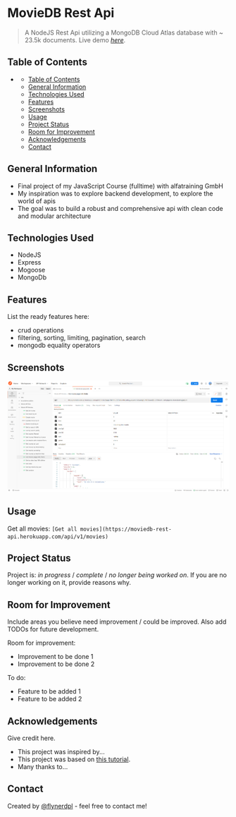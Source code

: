 # MovieDB Rest Api
> A NodeJS Rest Api utilizing a MongoDB Cloud Atlas database with ~ 23.5k documents.
> Live demo [_here_](https://moviedb-rest-api.herokuapp.com/api/v1/movies). 

## Table of Contents
- [](#)
  - [Table of Contents](#table-of-contents)
  - [General Information](#general-information)
  - [Technologies Used](#technologies-used)
  - [Features](#features)
  - [Screenshots](#screenshots)
  <!-- - [Setup](#setup) -->
  - [Usage](#usage)
  - [Project Status](#project-status)
  - [Room for Improvement](#room-for-improvement)
  - [Acknowledgements](#acknowledgements)
  - [Contact](#contact)
<!-- * [License](#license) -->


## General Information
- Final project of my JavaScript Course (fulltime) with alfatraining GmbH
- My inspiration was to explore backend development, to explore the world of apis
- The goal was to build a robust and comprehensive api with clean code and modular architecture



## Technologies Used
- NodeJS
- Express
- Mogoose
- MongoDb


## Features
List the ready features here:
- crud operations
- filtering, sorting, limiting, pagination, search
- mongodb equality operators


## Screenshots
![Example screenshot](./api_overview.jpg)
<!-- If you have screenshots you'd like to share, include them here. -->


<!-- ## Setup
What are the project requirements/dependencies? Where are they listed? A requirements.txt or a Pipfile.lock file perhaps? Where is it located?

Proceed to describe how to install / setup one's local environment / get started with the project. -->


## Usage
<!-- How does one go about using it?
Provide various use cases and code examples here. -->

Get all movies: `[Get all movies](https://moviedb-rest-api.herokuapp.com/api/v1/movies)`


## Project Status
Project is: _in progress_ / _complete_ / _no longer being worked on_. If you are no longer working on it, provide reasons why.


## Room for Improvement
Include areas you believe need improvement / could be improved. Also add TODOs for future development.

Room for improvement:
- Improvement to be done 1
- Improvement to be done 2

To do:
- Feature to be added 1
- Feature to be added 2


## Acknowledgements
Give credit here.
- This project was inspired by...
- This project was based on [this tutorial](https://www.example.com).
- Many thanks to...


## Contact
Created by [@flynerdpl](https://www.flynerd.pl/) - feel free to contact me!


<!-- Optional -->
<!-- ## License -->
<!-- This project is open source and available under the [... License](). -->

<!-- You don't have to include all sections - just the one's relevant to your project -->
